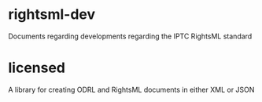 rightsml-dev
============

Documents regarding developments regarding the IPTC RightsML standard

licensed
========

A library for creating ODRL and RightsML documents in either XML or JSON
